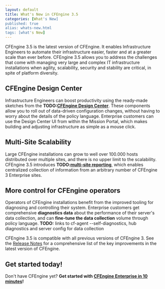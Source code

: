 ```yaml
---
layout: default
title: What's New in CFEngine 3.5 
categories: [What's New]
published: true
alias: whats-new.html
tags: [what's New]
---
```


CFEngine 3.5 is the latest version of CFEngine. It enables Infrastructure
Engineers to automate their infrastructure easier, faster and at a greater
scale than ever before. CFEngine 3.5 allows you to address the challenges
that come with managing very large and complex IT infrastructure
installations when agility, scalability, security and stability are critical,
in spite of platform diversity.

## CFEngine Design Center

Infrastructure Engineers can boost productivity using the ready-made sketches
from the **TODO:[CFEngine Design Center](manuals-design-center.html)**. These components
allow you to roll out of data-driven configuration changes, without having to
worry about the details of the policy language. Enterprise customers can
use the Design Center UI from within the Mission Portal, which makes building
and adjusting infrastructure as simple as a mouse click.

## Multi-Site Scalability

Large CFEngine installations can grow to well over 100.000 hosts distributed
over multiple sites, and there is no upper limit to the scalability. CFEngine
3.5 introduces **TODO:[multi-site reporting](manuals-multi-site-reporting.html)**,
which enables centralized collection of information from an arbitrary number
of CFEngine 3 Enterprise sites.

## More control for CFEngine operators

Operators of CFEngine installations benefit from the improved tooling for
diagnosing and controlling their system. Enterprise customers get comprehensive
**diagnostics data** about the performance of their server's data collection,
and can **fine-tune the data collection** volume through policy language.
**TODO:** links to cf-agent --self-diagnostics, hub diagnostics and server config
for data collection

CFEngine 3.5 is compatible with all previous versions of CFEngine 3. See the
[Release Notes](getting-started-release-notes.html) for a comprehensive list
of the key improvements in the latest version of CFEngine.

## Get started today!

Don't have CFEngine yet?
**Get started with [CFEngine Enterprise in 10 minutes](https://cfengine.com/enterprise-getting-started)!**
